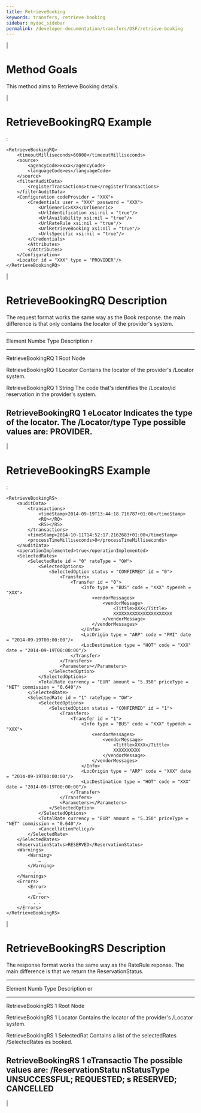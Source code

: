 ```yaml
---
title: RetrieveBooking
keywords: transfers, retrieve booking
sidebar: mydoc_sidebar
permalink: /developer-documentation/transfers/DSF/retrieve-booking
---
```


|

Method Goals
============

This method aims to Retrieve Booking details.

|

RetrieveBookingRQ Example
=========================

:

    <RetrieveBookingRQ>
        <timeoutMilliseconds>60000</timeoutMilliseconds>
        <source>
            <agencyCode>xxxx</agencyCode>
            <languageCode>es</languageCode>
        </source>
        <filterAuditData>
            <registerTransactions>true</registerTransactions>
        </filterAuditData>
        <Configuration codeProvider = "XXX">
            <Credentials user = "XXX" password = "XXX">
                <UrlGeneric>XXX</UrlGeneric>
                <UrlIdentification xsi:nil = "true"/>
                <UrlAvailability xsi:nil = "true"/>
                <UrlRateRule xsi:nil = "true"/>
                <UrlRetrieveBooking xsi:nil = "true"/>
                <UrlsSpecific xsi:nil = "true"/>
            </Credentials>
            <Attributes>
            </Attributes>
        </Configuration>
        <Locator id = "XXX" type = "PROVIDER"/>
    </RetrieveBookingRQ>

|

RetrieveBookingRQ Description
=============================

The request format works the same way as the Book response. the main
difference is that only contains the locator of the provider's system.

  ------------------------------------------------------------------------
  Element           Numbe Type     Description
                    r              
  ----------------- ----- -------- ---------------------------------------
  RetrieveBookingRQ 1              Root Node

  RetrieveBookingRQ 1     Locator  Contains the locator of the provider's
  /Locator                         system.

  RetrieveBookingRQ 1     String   The code that's identifies the
  /Locator/id                      reservation in the provider's system.

  RetrieveBookingRQ 1     eLocator Indicates the type of the locator. The
  /Locator/type           Type     possible values are: **PROVIDER**.
  ------------------------------------------------------------------------

|

RetrieveBookingRS Example
=========================

:

    <RetrieveBookingRS>   
        <auditData>
            <transactions>
                <timeStamp>2014-09-19T13:44:18.716787+01:00</timeStamp>
                <RQ></RQ>
                <RS></RS>
            </transactions>
            <timeStamp>2014-10-11T14:52:17.2162683+01:00</timeStamp>
            <processTimeMilliseconds>0</processTimeMilliseconds>
        </auditData>
        <operationImplemented>true</operationImplemented>
        <SelectedRates>
            <SelectedRate id = "0" rateType = "OW">
                <SelectedOptions>
                    <SelectedOption status = "CONFIRMED" id = "0">
                        <Transfers>
                            <Transfer id = "0">
                                <Info type = "BUS" code = "XXX" typeVeh = "XXX">
                                    <vendorMessages>
                                        <vendorMessage>
                                            <Tittle>XXX</Tittle>
                                            XXXXXXXXXXXXXXXXXXXXXX
                                        </vendorMessage>
                                    </vendorMessages>
                                </Info>
                                <LocOrigin type = "ARP" code = "PMI" date = "2014-09-19T00:00:00"/>
                                <LocDestination type = "HOT" code = "XXX" date = "2014-09-19T00:00:00"/>
                            </Transfer>
                        </Transfers>
                        <Parameters></Parameters>
                    </SelectedOption>
                </SelectedOptions>
                <TotalRate currency = "EUR" amount = "5.350" priceType = "NET" commission = "0.640"/>
            </SelectedRate>
            <SelectedRate id = "1" rateType = "OW">
                <SelectedOptions>
                    <SelectedOption status = "CONFIRMED" id = "1">
                        <Transfers>
                            <Transfer id = "1">
                                <Info type = "BUS" code = "XXX" typeVeh = "XXX">
                                    <vendorMessages>
                                        <vendorMessage>
                                            <Tittle>XXXX</Tittle>
                                            XXXXXXXXXX
                                        </vendorMessage>
                                    </vendorMessages>
                                </Info>
                                <LocOrigin type = "ARP" code = "XXX" date = "2014-09-19T00:00:00"/>
                                <LocDestination type = "HOT" code = "XXX" date = "2014-09-19T00:00:00"/>
                            </Transfer>
                        </Transfers>
                        <Parameters></Parameters>
                    </SelectedOption>
                </SelectedOptions>
                <TotalRate currency = "EUR" amount = "5.350" priceType = "NET" commission = "0.640"/>
                <CancellationPolicy/>
            </SelectedRate>
        </SelectedRates>
        <ReservationStatus>RESERVED</ReservationStatus>
        <Warnings> 
            <Warning>
                …
            </Warning>   
            . . .
        </Warnings> 
        <Errors> 
            <Error>
                …
            </Error>
            . . .    
        </Errors>
    </RetrieveBookingRS>

|

RetrieveBookingRS Description
=============================

The response format works the same way as the RateRule reponse. The main
difference is that we return the ReservationStatus.

  -------------------------------------------------------------------------
  Element           Numb Type        Description
                    er               
  ----------------- ---- ----------- --------------------------------------
  RetrieveBookingRS 1                Root Node

  RetrieveBookingRS 1    Locator     Contains the locator of the provider's
  /Locator                           system.

  RetrieveBookingRS 1    SelectedRat Contains a list of the selectedRates
  /SelectedRates         es          booked.

  RetrieveBookingRS 1    eTransactio The possible values are:
  /ReservationStatu      nStatusType **UNSUCCESSFUL**; **REQUESTED**;
  s                                  **RESERVED**; **CANCELLED**
  -------------------------------------------------------------------------

|
